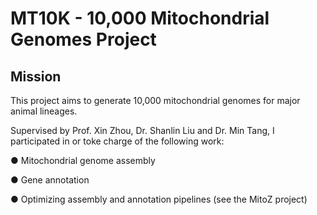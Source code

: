 # MT10K - 10,000 Mitochondrial Genomes Project

## Mission

This project aims to generate 10,000 mitochondrial genomes for major animal lineages.


Supervised by Prof. Xin Zhou, Dr. Shanlin Liu and Dr. Min Tang, I participated in or toke charge of the following work:

● Mitochondrial genome assembly

● Gene annotation

● Optimizing assembly and annotation pipelines (see the MitoZ project)

